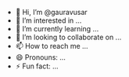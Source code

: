 - 👋 Hi, I’m @gauravusar
- 👀 I’m interested in ...
- 🌱 I’m currently learning ...
- 💞️ I’m looking to collaborate on ...
- 📫 How to reach me ...
- 😄 Pronouns: ...
- ⚡ Fun fact: ...

<!---
gauravusar/gauravusar is a ✨ special ✨ repository because its `README.md` (this file) appears on your GitHub profile.
You can click the Preview link to take a look at your changes.
--->
